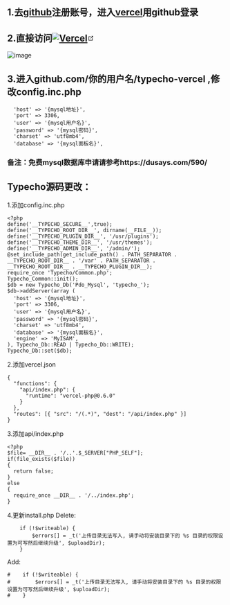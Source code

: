## 1.去[github](https://github.com)注册账号，进入[vercel](https://vercel.com)用github登录

## 2.直接访问<a href="https://vercel.com/new/clone?repository-url=https%3A%2F%2Fgithub.com%2Fwalinejs%2Fwaline%2Ftree%2Fmain%2Fexample](https://vercel.com/new/clone?s=https%3A%2F%2Fgithub.com%2Fning0818%2Ftypecho-vercel&showOptionalTeamCreation=false)" target="_blank" rel="noopener noreferrer"><img src="https://vercel.com/button" alt="Vercel" tabindex="0"><span><svg class="external-link-icon" xmlns="http://www.w3.org/2000/svg" aria-hidden="true" focusable="false" x="0px" y="0px" viewBox="0 0 100 100" width="15" height="15"><path fill="currentColor" d="M18.8,85.1h56l0,0c2.2,0,4-1.8,4-4v-32h-8v28h-48v-48h28v-8h-32l0,0c-2.2,0-4,1.8-4,4v56C14.8,83.3,16.6,85.1,18.8,85.1z"></path><polygon fill="currentColor" points="45.7,48.7 51.3,54.3 77.2,28.5 77.2,37.2 85.2,37.2 85.2,14.9 62.8,14.9 62.8,22.9 71.5,22.9"></polygon></svg><span class="external-link-icon-sr-only"></span></span></a>

![image](https://github.com/ning0818/typecho-vercel/assets/117955401/622002f2-c9aa-4494-ad1a-ee051a37ceb3)


## 3.进入github.com/你的用户名/typecho-vercel    ,修改config.inc.php
```
  'host' => '{mysql地址}',
  'port' => 3306,
  'user' => '{mysql用户名}',
  'password' => '{mysql密码}',
  'charset' => 'utf8mb4',
  'database' => '{mysql面板名}',
```
### 备注：免费mysql数据库申请请参考https://dusays.com/590/

## Typecho源码更改：
1.添加config.inc.php
```
<?php
define('__TYPECHO_SECURE__',true);
define('__TYPECHO_ROOT_DIR__', dirname(__FILE__));
define('__TYPECHO_PLUGIN_DIR__', '/usr/plugins');
define('__TYPECHO_THEME_DIR__', '/usr/themes');
define('__TYPECHO_ADMIN_DIR__', '/admin/');
@set_include_path(get_include_path() . PATH_SEPARATOR .
__TYPECHO_ROOT_DIR__ . '/var' . PATH_SEPARATOR .
__TYPECHO_ROOT_DIR__ . __TYPECHO_PLUGIN_DIR__);
require_once 'Typecho/Common.php';
Typecho_Common::init();
$db = new Typecho_Db('Pdo_Mysql', 'typecho_');
$db->addServer(array (
  'host' => '{mysql地址}',
  'port' => 3306,
  'user' => '{mysql用户名}',
  'password' => '{mysql密码}',
  'charset' => 'utf8mb4',
  'database' => '{mysql面板名}',
  'engine' => 'MyISAM',
), Typecho_Db::READ | Typecho_Db::WRITE);
Typecho_Db::set($db);
```
2.添加vercel.json
```
{
  "functions": {
    "api/index.php": {
      "runtime": "vercel-php@0.6.0"
    }
  },
  "routes": [{ "src": "/(.*)", "dest": "/api/index.php" }]
}
```
3.添加api/index.php
```
<?php
$file= __DIR__ . '/..'.$_SERVER["PHP_SELF"];
if(file_exists($file))
{
  return false;
}
else
{
  require_once __DIR__ . '/../index.php';
}
```
4.更新install.php
Delete:
```
    if (!$writeable) {
        $errors[] = _t('上传目录无法写入, 请手动将安装目录下的 %s 目录的权限设置为可写然后继续升级', $uploadDir);
    }

```
Add:
```
#    if (!$writeable) {
#        $errors[] = _t('上传目录无法写入, 请手动将安装目录下的 %s 目录的权限设置为可写然后继续升级', $uploadDir);
#    }
```



